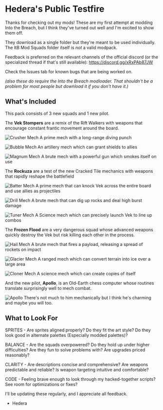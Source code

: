 # Hedera's Public Testfire
Thanks for checking out my mods! These are my first attempt at modding Into the Breach, but I think they've turned out well and I'm excited to show them off.

They download as a single folder but they're meant to be used individually. The ItB Mod Squads folder itself is *not* a valid modpack.

Feedback is preferred on the relevant channels of the official discord (or the specialized thread if that's still available): https://discord.gg/xRxPAb87JW

Check the Issues tab for known bugs that are being worked on.

*(also these do require the Into the Breach modloader. That shouldn't be a problem for most people but download it if you don't have it.)*

## What's Included
This pack consists of 3 new squads and 1 new pilot.

The **Vek Stompers** are a remix of the Rift Walkers with weapons that encourage constant frantic movement around the board.

![Crusher Mech](https://cdn.discordapp.com/attachments/429372540776087592/1006038665652355183/crusher_demo.gif)
A prime mech with a long-range diving punch

![Bubble Mech](https://cdn.discordapp.com/attachments/429372540776087592/1006038666096943265/fryer_demo.gif)
An artillery mech which can grant shields to allies

![Magnum Mech](https://cdn.discordapp.com/attachments/429372540776087592/1006038666516377631/magnum_demo.gif)
A brute mech with a powerful gun which smokes itself on use

The **Rockuza** are a test of the new Cracked Tile mechanics with weapons that rapidly reshape the battlefield

![Batter Mech](https://cdn.discordapp.com/attachments/429372540776087592/1006038856237330524/batter_demo.gif)
A prime mech that can knock Vek across the entire board and use allies as projectiles

![Drill Mech](https://cdn.discordapp.com/attachments/429372540776087592/1006038856828735518/drill_demo.gif)
A brute mech that can dig up rocks and deal high burst damage

![Tuner Mech](https://cdn.discordapp.com/attachments/429372540776087592/1006038857122324550/tuner_demo.gif)
A Science mech which can precisely launch Vek to line up combos

The **Frozen Flood** are a very dangerous squad whose advanced weapons quickly destroy the Vek but risk killing each other in the process.

![Hail Mech](https://media.discordapp.net/attachments/429372540776087592/1008201687544119366/hail_demo.gif)
A brute mech that fires a payload, releasing a spread of rockets on impact

![Glacier Mech](https://media.discordapp.net/attachments/429372540776087592/1008201687065960588/glacier_demo.gif)
A ranged mech which can convert terrain into ice over a large area

![Cloner Mech](https://media.discordapp.net/attachments/429372540776087592/1008201686713634926/cloner_demo.gif)
A science mech which can create copies of itself 

And the new pilot, **Apollo**, is an Old-Earth chess computer whose routines translate surprisingly well to mech combat.

![Apollo](https://cdn.discordapp.com/attachments/429372540776087592/1006080844965879808/apollo.png)
There's not much to him mechanically but I think he's charming and maybe you will too.

## What to Look For

SPRITES - Are sprites aligned properly? Do they fit the art style? Do they look good in alternate palettes (Especially modded palettes)?

BALANCE - Are the squads overpowered? Do they hold up under higher difficulties? Are they fun to solve problems with? Are upgrades priced reasonably?

CLARITY - Are descriptions concise and comprehensive? Are weapons predictable and reliable? Is weapon targeting intuitive and comfortable?

CODE - Feeling brave enough to look through my hacked-together scripts? See room for optimizations or fixes?


I'll be updating these regularly, and I appreciate all feedback.
- Hedera
